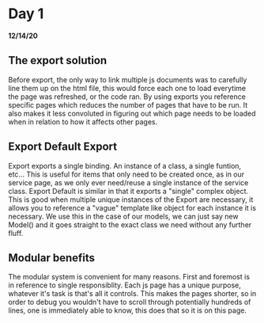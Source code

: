 # Day 1
__12/14/20__

## The export solution

Before export, the only way to link multiple js documents was to carefully line them up on the html file, this would force each one to load everytime the page was refreshed, or the code ran. By using exports you reference specific pages which reduces the number of pages that have to be run. It also makes it less convoluted in figuring out which page needs to be loaded when in relation to how it affects other pages.

## Export Default Export

Export exports a single binding. An instance of a class, a single funtion, etc... This is useful for items that only need to be created once, as in our service page, as we only ever need/reuse a single instance of the service class. Export Default is similar in that it exports a "single" complex object. This is good when multiple unique instances of the Export are necessary, it allows you to reference a "vague" template like object for each instance it is necessary. We use this in the case of our models, we can just say new Model() and it goes straight to the exact class we need without any further fluff.

## Modular benefits

The modular system is convenient for many reasons. First and foremost is in reference to single responsiblity. Each js page has a unique purpose, whatever it's task is that's all it controls. This makes the pages shorter, so in order to debug you wouldn't have to scroll through potentially hundreds of lines, one is immediately able to know, this does that so it is on this page. 